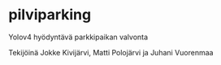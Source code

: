 # pilviparking
Yolov4 hyödyntävä parkkipaikan valvonta

Tekijöinä Jokke Kivijärvi, Matti Polojärvi ja Juhani Vuorenmaa
